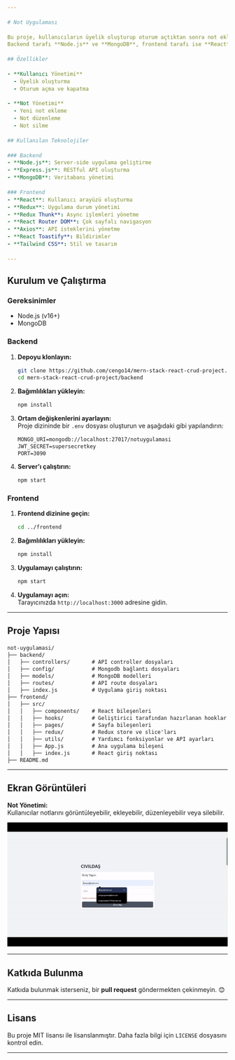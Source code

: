 ```yaml
---

# Not Uygulaması

Bu proje, kullanıcıların üyelik oluşturup oturum açtıktan sonra not ekleyebileceği, düzenleyebileceği ve silebileceği bir not uygulamasıdır.  
Backend tarafı **Node.js** ve **MongoDB**, frontend tarafı ise **React** ile geliştirilmiştir.  

## Özellikler

- **Kullanıcı Yönetimi**  
  - Üyelik oluşturma  
  - Oturum açma ve kapatma  

- **Not Yönetimi**  
  - Yeni not ekleme  
  - Not düzenleme  
  - Not silme  

## Kullanılan Teknolojiler

### Backend
- **Node.js**: Server-side uygulama geliştirme  
- **Express.js**: RESTful API oluşturma  
- **MongoDB**: Veritabanı yönetimi  

### Frontend
- **React**: Kullanıcı arayüzü oluşturma  
- **Redux**: Uygulama durum yönetimi  
- **Redux Thunk**: Async işlemleri yönetme  
- **React Router DOM**: Çok sayfalı navigasyon  
- **Axios**: API isteklerini yönetme  
- **React Toastify**: Bildirimler  
- **Tailwind CSS**: Stil ve tasarım  

---
```


## Kurulum ve Çalıştırma

### Gereksinimler

- Node.js (v16+)
- MongoDB

### Backend

1. **Depoyu klonlayın:**

   ```bash
   git clone https://github.com/cengo14/mern-stack-react-crud-project.git
   cd mern-stack-react-crud-project/backend
   ```

2. **Bağımlılıkları yükleyin:**

   ```bash
   npm install
   ```

3. **Ortam değişkenlerini ayarlayın:**  
   Proje dizininde bir `.env` dosyası oluşturun ve aşağıdaki gibi yapılandırın:

   ```
   MONGO_URI=mongodb://localhost:27017/notuygulamasi
   JWT_SECRET=supersecretkey
   PORT=3090
   ```

4. **Server'ı çalıştırın:**
   ```bash
   npm start
   ```

### Frontend

1. **Frontend dizinine geçin:**

   ```bash
   cd ../frontend
   ```

2. **Bağımlılıkları yükleyin:**

   ```bash
   npm install
   ```

3. **Uygulamayı çalıştırın:**

   ```bash
   npm start
   ```

4. **Uygulamayı açın:**  
   Tarayıcınızda `http://localhost:3000` adresine gidin.

---

## Proje Yapısı

```plaintext
not-uygulamasi/
├── backend/
│   ├── controllers/       # API controller dosyaları
│   ├── config/            # Mongodb bağlantı dosyaları
│   ├── models/            # MongoDB modelleri
│   ├── routes/            # API route dosyaları
│   ├── index.js           # Uygulama giriş noktası
├── frontend/
│   ├── src/
│   │   ├── components/    # React bileşenleri
│   │   ├── hooks/         # Geliştirici tarafından hazırlanan hooklar
│   │   ├── pages/         # Sayfa bileşenleri
│   │   ├── redux/         # Redux store ve slice'ları
│   │   ├── utils/         # Yardımcı fonksiyonlar ve API ayarları
│   │   ├── App.js         # Ana uygulama bileşeni
│   │   ├── index.js       # React giriş noktası
├── README.md
```

---

## Ekran Görüntüleri

**Not Yönetimi:**  
Kullanıcılar notlarını görüntüleyebilir, ekleyebilir, düzenleyebilir veya silebilir.

![Dashboard Screenshot](./screenshots/ss.gif)

---

## Katkıda Bulunma

Katkıda bulunmak isterseniz, bir **pull request** göndermekten çekinmeyin. 😊

---

## Lisans

Bu proje MIT lisansı ile lisanslanmıştır. Daha fazla bilgi için `LICENSE` dosyasını kontrol edin.

---
